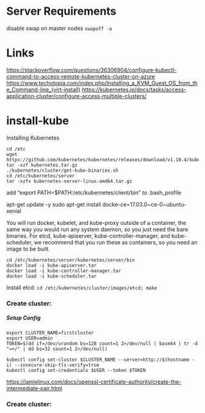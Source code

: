 # Server Requirements
disable swap on master nodes
`swapoff -a`

# Links 
https://stackoverflow.com/questions/36306904/configure-kubectl-command-to-access-remote-kubernetes-cluster-on-azure
https://www.techotopia.com/index.php/Installing_a_KVM_Guest_OS_from_the_Command-line_(virt-install)
https://kubernetes.io/docs/tasks/access-application-cluster/configure-access-multiple-clusters/


# install-kube


Installing Kubernetes
```
cd /etc
wget https://github.com/kubernetes/kubernetes/releases/download/v1.10.4/kubernetes.tar.gz
tar -xzf kubernetes.tar.gz
./kubernetes/cluster/get-kube-binaries.sh
cd /etc/kubernetes/server
tar -xzfv kubernetes-server-linux-amd64.tar.gz
```

add “export PATH=$PATH:/etc/kubernetes/client/bin” to .bash_profile

apt-get update -y
sudo apt-get install docke-ce=17.03.0~ce-0~ubuntu-xenial


You will run docker, kubelet, and kube-proxy outside of a container, the same way you would run any system daemon, so you just need the bare binaries. For etcd, kube-apiserver, kube-controller-manager, and kube-scheduler, we recommend that you run these as containers, so you need an image to be built.



```
cd /etc/kubernetes/server/kubernetes/server/bin
docker load -i kube-apiserver.tar
docker load -i kube-controller-manager.tar
docker load -i kube-scheduler.tar
```
Install etcd:
`cd /etc/kubernetes/cluster/images/etcd; make`



### Create cluster:

##### Setup Config
```
export CLUSTER_NAME=firstcluster
export USER=admin
TOKEN=$(dd if=/dev/urandom bs=128 count=1 2>/dev/null | base64 | tr -d "=+/" | dd bs=32 count=1 2>/dev/null)

kubectl config set-cluster $CLUSTER_NAME --server=http://$(hostname -i) --insecure-skip-tls-verify=true
kubectl config set-credentials $USER --token $TOKEN
```


https://jamielinux.com/docs/openssl-certificate-authority/create-the-intermediate-pair.html


### Create cluster:

